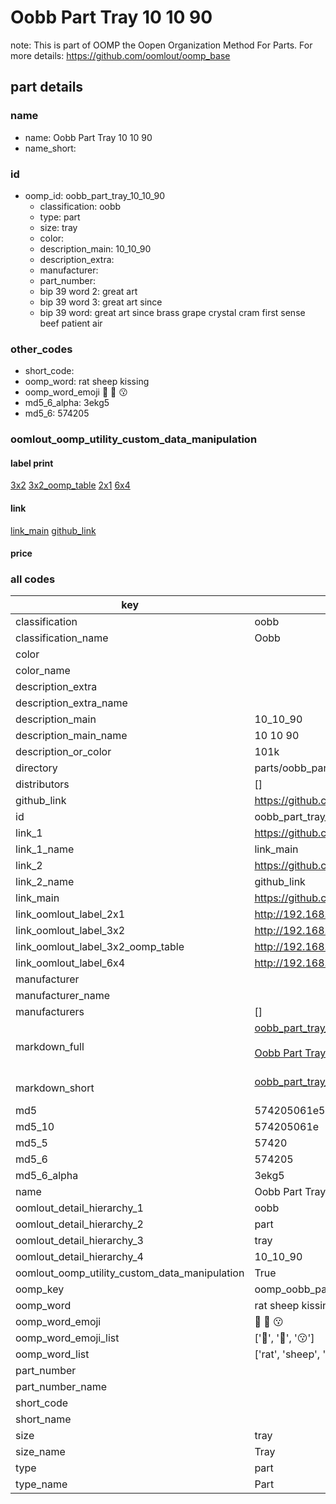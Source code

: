 # Oobb Part Tray 10 10 90  

note: This is part of OOMP the Oopen Organization Method For Parts. For more details: https://github.com/oomlout/oomp_base

##  part details





### name
* name: Oobb Part Tray 10 10 90
* name_short: 
### id
* oomp_id: oobb_part_tray_10_10_90
  * classification: oobb
  * type: part
  * size: tray
  * color: 
  * description_main: 10_10_90
  * description_extra: 
  * manufacturer: 
  * part_number: 
  * bip 39 word 2: great art
  * bip 39 word 3: great art since
  * bip 39 word: great art since brass grape crystal cram first sense beef patient air

### other_codes
* short_code: 
* oomp_word: rat sheep kissing
* oomp_word_emoji :rat: :sheep: :kissing:
* md5_6_alpha: 3ekg5
* md5_6: 574205






### oomlout_oomp_utility_custom_data_manipulation
#### label print
[3x2](http://192.168.1.245:1112/?label=oomp%203ekg5)
[3x2_oomp_table](http://192.168.1.107:1112/?label=oomp%203ekg5)
[2x1](http://192.168.1.242:1112/?label=oomp%203ekg5)
[6x4](http://192.168.1.55:1112/?label=oomp%203ekg5)    

#### link

[link_main](https://github.com/oomlout/oomlout_oomp_current_version_messy/tree/main/parts/oobb_part_tray_10_10_90) [github_link](https://github.com/oomlout/oomlout_oomp_part_src/tree/main/parts/oobb_part_tray_10_10_90)                             

#### price







### all codes 
| key | value |  
| --- | --- |  
| classification | oobb |  
| classification_name | Oobb |  
| color |  |  
| color_name |  |  
| description_extra |  |  
| description_extra_name |  |  
| description_main | 10_10_90 |  
| description_main_name | 10 10 90 |  
| description_or_color | 101k |  
| directory | parts/oobb_part_tray_10_10_90 |  
| distributors | [] |  
| github_link | https://github.com/oomlout/oomlout_oomp_part_src/tree/main/parts/oobb_part_tray_10_10_90 |  
| id | oobb_part_tray_10_10_90 |  
| link_1 | https://github.com/oomlout/oomlout_oomp_current_version_messy/tree/main/parts/oobb_part_tray_10_10_90 |  
| link_1_name | link_main |  
| link_2 | https://github.com/oomlout/oomlout_oomp_part_src/tree/main/parts/oobb_part_tray_10_10_90 |  
| link_2_name | github_link |  
| link_main | https://github.com/oomlout/oomlout_oomp_current_version_messy/tree/main/parts/oobb_part_tray_10_10_90 |  
| link_oomlout_label_2x1 | http://192.168.1.242:1112/?label=oomp%203ekg5 |  
| link_oomlout_label_3x2 | http://192.168.1.245:1112/?label=oomp%203ekg5 |  
| link_oomlout_label_3x2_oomp_table | http://192.168.1.107:1112/?label=oomp%203ekg5 |  
| link_oomlout_label_6x4 | http://192.168.1.55:1112/?label=oomp%203ekg5 |  
| manufacturer |  |  
| manufacturer_name |  |  
| manufacturers | [] |  
| markdown_full | [oobb_part_tray_10_10_90](https://github.com/oomlout/oomlout_oomp_current_version_messy/tree/main/parts/oobb_part_tray_10_10_90)<br>[](https://github.com/oomlout/oomlout_oomp_current_version_messy/tree/main/parts/oobb_part_tray_10_10_90)<br>[Oobb Part Tray 10 10 90](https://github.com/oomlout/oomlout_oomp_current_version_messy/tree/main/parts/oobb_part_tray_10_10_90)<br><br> |  
| markdown_short | [oobb_part_tray_10_10_90](https://github.com/oomlout/oomlout_oomp_current_version_messy/tree/main/parts/oobb_part_tray_10_10_90)<br><br> |  
| md5 | 574205061e576644d532e1b392433331 |  
| md5_10 | 574205061e |  
| md5_5 | 57420 |  
| md5_6 | 574205 |  
| md5_6_alpha | 3ekg5 |  
| name | Oobb Part Tray 10 10 90 |  
| oomlout_detail_hierarchy_1 | oobb |  
| oomlout_detail_hierarchy_2 | part |  
| oomlout_detail_hierarchy_3 | tray |  
| oomlout_detail_hierarchy_4 | 10_10_90 |  
| oomlout_oomp_utility_custom_data_manipulation | True |  
| oomp_key | oomp_oobb_part_tray_10_10_90 |  
| oomp_word | rat sheep kissing |  
| oomp_word_emoji | :rat: :sheep: :kissing: |  
| oomp_word_emoji_list | [':rat:', ':sheep:', ':kissing:'] |  
| oomp_word_list | ['rat', 'sheep', 'kissing'] |  
| part_number |  |  
| part_number_name |  |  
| short_code |  |  
| short_name |  |  
| size | tray |  
| size_name | Tray |  
| type | part |  
| type_name | Part |  
